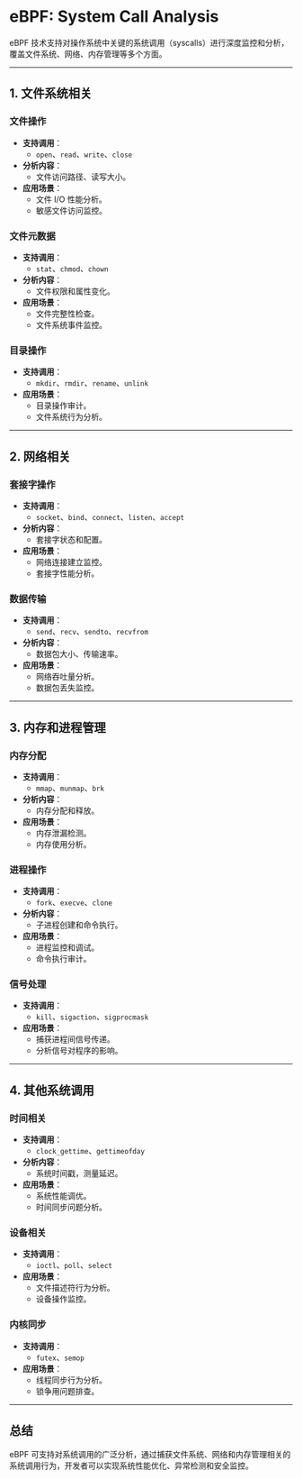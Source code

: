 # **eBPF: System Call Analysis**

eBPF 技术支持对操作系统中关键的系统调用（syscalls）进行深度监控和分析，覆盖文件系统、网络、内存管理等多个方面。

---

## **1. 文件系统相关**

### **文件操作**
- **支持调用**：
  - `open`、`read`、`write`、`close`
- **分析内容**：
  - 文件访问路径、读写大小。
- **应用场景**：
  - 文件 I/O 性能分析。
  - 敏感文件访问监控。

### **文件元数据**
- **支持调用**：
  - `stat`、`chmod`、`chown`
- **分析内容**：
  - 文件权限和属性变化。
- **应用场景**：
  - 文件完整性检查。
  - 文件系统事件监控。

### **目录操作**
- **支持调用**：
  - `mkdir`、`rmdir`、`rename`、`unlink`
- **应用场景**：
  - 目录操作审计。
  - 文件系统行为分析。

---

## **2. 网络相关**

### **套接字操作**
- **支持调用**：
  - `socket`、`bind`、`connect`、`listen`、`accept`
- **分析内容**：
  - 套接字状态和配置。
- **应用场景**：
  - 网络连接建立监控。
  - 套接字性能分析。

### **数据传输**
- **支持调用**：
  - `send`、`recv`、`sendto`、`recvfrom`
- **分析内容**：
  - 数据包大小、传输速率。
- **应用场景**：
  - 网络吞吐量分析。
  - 数据包丢失监控。

---

## **3. 内存和进程管理**

### **内存分配**
- **支持调用**：
  - `mmap`、`munmap`、`brk`
- **分析内容**：
  - 内存分配和释放。
- **应用场景**：
  - 内存泄漏检测。
  - 内存使用分析。

### **进程操作**
- **支持调用**：
  - `fork`、`execve`、`clone`
- **分析内容**：
  - 子进程创建和命令执行。
- **应用场景**：
  - 进程监控和调试。
  - 命令执行审计。

### **信号处理**
- **支持调用**：
  - `kill`、`sigaction`、`sigprocmask`
- **应用场景**：
  - 捕获进程间信号传递。
  - 分析信号对程序的影响。

---

## **4. 其他系统调用**

### **时间相关**
- **支持调用**：
  - `clock_gettime`、`gettimeofday`
- **分析内容**：
  - 系统时间戳，测量延迟。
- **应用场景**：
  - 系统性能调优。
  - 时间同步问题分析。

### **设备相关**
- **支持调用**：
  - `ioctl`、`poll`、`select`
- **应用场景**：
  - 文件描述符行为分析。
  - 设备操作监控。

### **内核同步**
- **支持调用**：
  - `futex`、`semop`
- **应用场景**：
  - 线程同步行为分析。
  - 锁争用问题排查。

---

## **总结**
eBPF 可支持对系统调用的广泛分析，通过捕获文件系统、网络和内存管理相关的系统调用行为，开发者可以实现系统性能优化、异常检测和安全监控。
